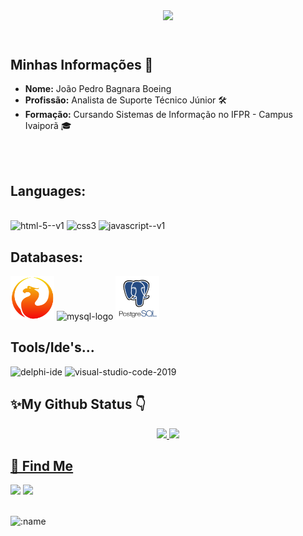 <!--
**DevJoaoPBB/DevJoaoPBB** is a ✨ _special_ ✨ repository because its `README.md` (this file) appears on your GitHub profile.

Here are some ideas to get you started:

- 🔭 I’m currently working on ...
- 🌱 I’m currently learning ...
- 👯 I’m looking to collaborate on ...
- 🤔 I’m looking for help with ...
- 💬 Ask me about ...
- 📫 How to reach me: ...
- 😄 Pronouns: ...
- ⚡ Fun fact: ...
###Teste
--><!DOCTYPE html>
<html lang="pt-br">
<head>
    <meta charset="UTF-8">
    <meta name="viewport" content="width=device-width, initial-scale=1.0">
</head>
<body>
    <header>
         <img src="https://4kwallpapers.com/images/walls/thumbs_3t/2068.jpg"/>
    </header>
    <section>
        <h2>Minhas Informações 📄</h2>
        <ul>
            <li><strong>Nome:</strong> João Pedro Bagnara Boeing</li>
            <li><strong>Profissão:</strong> Analista de Suporte Técnico Júnior 🛠️</li>
            <li><strong>Formação:</strong> Cursando Sistemas de Informação no IFPR - Campus Ivaiporã 🎓</li>
        </ul>
    </section>
       
  
<!--[](https://komarev.com/ghpvc/?username=DevJoaoPBB&color=blueviolet&label=Profile+Views) /-->

<br>
<br>

<h2> Languages: </h2>

<div style="display: inline_block"><br>
 <img width="75" height="75" src="https://img.icons8.com/color/48/html-5--v1.png" alt="html-5--v1"/>
 <img width="75" height="75" src="https://img.icons8.com/color/48/css3.png" alt="css3"/>
 <img width="75" height="75" src="https://img.icons8.com/color/48/javascript--v1.png" alt="javascript--v1"/>

<h2>Databases:</h2>
 <img width="70" height="70" src="Assets/firebird.png"/>
  <img width="70" height="70" src="https://img.icons8.com/color/70/mysql-logo.png" alt="mysql-logo"/>
  <img width="70" height="70" src="Assets/postgresql.png"/>

 <h2>Tools/Ide's...</h2> 
 <img width="70" height="70" src="https://img.icons8.com/color/70/delphi-ide.png" alt="delphi-ide"/>
 <img width="70" height="70" src="https://img.icons8.com/fluency/70/visual-studio-code-2019.png" alt="visual-studio-code-2019"/>
</div>

<h2> ✨My Github Status 👇 </h2>

<div align="center">  
  <a href="https://github.com/DevJoaoPBB">
  <img height="180em" src="https://github-readme-stats.vercel.app/api?username=DevJoaoPBB&show_icons=true&theme=midnight-purple&include_all_commits=true&count_private=true"/>
  <img height="180em" src="https://github-readme-stats.vercel.app/api/top-langs/?username=DevJoaoPBB&layout=compact&langs_count=7&theme=midnight-purple"/>
</div>
<h2> 📩 Find Me </h2>
  
<div>
  <a href="https://instagram.com/joao_pedro_boeing" target="_blank"><img src="https://img.shields.io/badge/-Instagram-%23E4405F?style=for-the-badge&logo=instagram&logoColor=white" target="_blank"></a>
  <a href = "mailto:joaopedroboeing688@gmail.com"><img src="https://img.shields.io/badge/Gmail-D14836?style=for-the-badge&logo=gmail&logoColor=white" target="_blank"></a>
<!--  <a href="https://www.linkedin.com/in/carloscarvalho22" target="_blank"><img src="https://img.shields.io/badge/-LinkedIn-%230077B5?style=for-the-badge&logo=linkedin&logoColor=white" target="_blank"></a> -->
</div>
<br>

![:name](https://count.getloli.com/get/@:DevJoaoPBB?theme=rule34)
</body>
</html>

